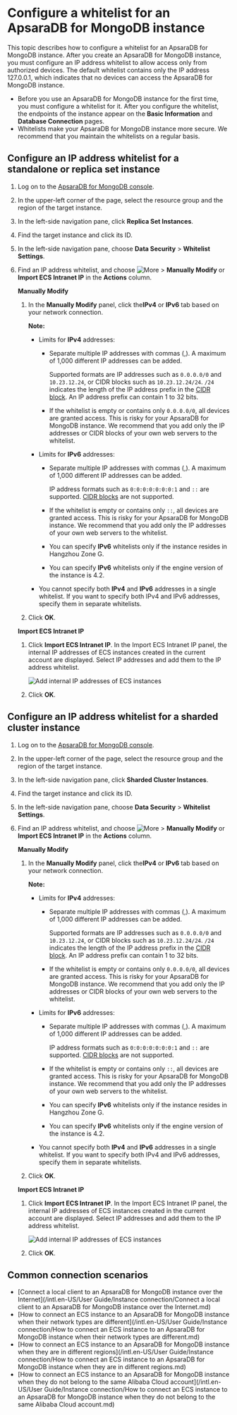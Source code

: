 # Configure a whitelist for an ApsaraDB for MongoDB instance

This topic describes how to configure a whitelist for an ApsaraDB for MongoDB instance. After you create an ApsaraDB for MongoDB instance, you must configure an IP address whitelist to allow access only from authorized devices. The default whitelist contains only the IP address 127.0.0.1, which indicates that no devices can access the ApsaraDB for MongoDB instance.

-   Before you use an ApsaraDB for MongoDB instance for the first time, you must configure a whitelist for it. After you configure the whitelist, the endpoints of the instance appear on the **Basic Information** and **Database Connection** pages.
-   Whitelists make your ApsaraDB for MongoDB instance more secure. We recommend that you maintain the whitelists on a regular basis.

## Configure an IP address whitelist for a standalone or replica set instance

1.  Log on to the [ApsaraDB for MongoDB console](https://mongodb.console.aliyun.com/).

2.  In the upper-left corner of the page, select the resource group and the region of the target instance.

3.  In the left-side navigation pane, click **Replica Set Instances**.

4.  Find the target instance and click its ID.

5.  In the left-side navigation pane, choose **Data Security** \> **Whitelist Settings**.

6.  Find an IP address whitelist, and choose ![More](https://static-aliyun-doc.oss-accelerate.aliyuncs.com/assets/img/en-US/7023797951/p13206.png) \> **Manually Modify** or **Import ECS Intranet IP** in the **Actions** column.

    **Manually Modify**

    1.  In the **Manually Modify** panel, click the**IPv4** or **IPv6** tab based on your network connection.

        **Note:**

        -   Limits for **IPv4** addresses:
            -   Separate multiple IP addresses with commas \(,\). A maximum of 1,000 different IP addresses can be added.

                Supported formats are IP addresses such as `0.0.0.0/0` and `10.23.12.24`, or CIDR blocks such as `10.23.12.24/24`. `/24` indicates the length of the IP address prefix in the [CIDR block](~~54484~~). An IP address prefix can contain 1 to 32 bits.

            -   If the whitelist is empty or contains only `0.0.0.0/0`, all devices are granted access. This is risky for your ApsaraDB for MongoDB instance. We recommend that you add only the IP addresses or CIDR blocks of your own web servers to the whitelist.
        -   Limits for **IPv6** addresses:
            -   Separate multiple IP addresses with commas \(,\). A maximum of 1,000 different IP addresses can be added.

                IP address formats such as `0:0:0:0:0:0:0:1` and `::` are supported. [CIDR blocks](~~54484~~) are not supported.

            -   If the whitelist is empty or contains only `::`, all devices are granted access. This is risky for your ApsaraDB for MongoDB instance. We recommend that you add only the IP addresses of your own web servers to the whitelist.
            -   You can specify **IPv6** whitelists only if the instance resides in Hangzhou Zone G.
            -   You can specify **IPv6** whitelists only if the engine version of the instance is 4.2.
        -   You cannot specify both **IPv4** and **IPv6** addresses in a single whitelist. If you want to specify both IPv4 and IPv6 addresses, specify them in separate whitelists.
    2.  Click **OK**.

    **Import ECS Intranet IP**

    1.  Click **Import ECS Intranet IP**. In the Import ECS Intranet IP panel, the internal IP addresses of ECS instances created in the current account are displayed. Select IP addresses and add them to the IP address whitelist.

        ![Add internal IP addresses of ECS instances](https://static-aliyun-doc.oss-accelerate.aliyuncs.com/assets/img/en-US/8023797951/p13209.png)

    2.  Click **OK**.


## Configure an IP address whitelist for a sharded cluster instance

1.  Log on to the [ApsaraDB for MongoDB console](https://mongodb.console.aliyun.com/).

2.  In the upper-left corner of the page, select the resource group and the region of the target instance.

3.  In the left-side navigation pane, click **Sharded Cluster Instances**.

4.  Find the target instance and click its ID.

5.  In the left-side navigation pane, choose **Data Security** \> **Whitelist Settings**.

6.  Find an IP address whitelist, and choose ![More](https://static-aliyun-doc.oss-accelerate.aliyuncs.com/assets/img/en-US/7023797951/p13206.png) \> **Manually Modify** or **Import ECS Intranet IP** in the **Actions** column.

    **Manually Modify**

    1.  In the **Manually Modify** panel, click the**IPv4** or **IPv6** tab based on your network connection.

        **Note:**

        -   Limits for **IPv4** addresses:
            -   Separate multiple IP addresses with commas \(,\). A maximum of 1,000 different IP addresses can be added.

                Supported formats are IP addresses such as `0.0.0.0/0` and `10.23.12.24`, or CIDR blocks such as `10.23.12.24/24`. `/24` indicates the length of the IP address prefix in the [CIDR block](~~54484~~). An IP address prefix can contain 1 to 32 bits.

            -   If the whitelist is empty or contains only `0.0.0.0/0`, all devices are granted access. This is risky for your ApsaraDB for MongoDB instance. We recommend that you add only the IP addresses or CIDR blocks of your own web servers to the whitelist.
        -   Limits for **IPv6** addresses:
            -   Separate multiple IP addresses with commas \(,\). A maximum of 1,000 different IP addresses can be added.

                IP address formats such as `0:0:0:0:0:0:0:1` and `::` are supported. [CIDR blocks](~~54484~~) are not supported.

            -   If the whitelist is empty or contains only `::`, all devices are granted access. This is risky for your ApsaraDB for MongoDB instance. We recommend that you add only the IP addresses of your own web servers to the whitelist.
            -   You can specify **IPv6** whitelists only if the instance resides in Hangzhou Zone G.
            -   You can specify **IPv6** whitelists only if the engine version of the instance is 4.2.
        -   You cannot specify both **IPv4** and **IPv6** addresses in a single whitelist. If you want to specify both IPv4 and IPv6 addresses, specify them in separate whitelists.
    2.  Click **OK**.

    **Import ECS Intranet IP**

    1.  Click **Import ECS Intranet IP**. In the Import ECS Intranet IP panel, the internal IP addresses of ECS instances created in the current account are displayed. Select IP addresses and add them to the IP address whitelist.

        ![Add internal IP addresses of ECS instances](https://static-aliyun-doc.oss-accelerate.aliyuncs.com/assets/img/en-US/8023797951/p13209.png)

    2.  Click **OK**.


## Common connection scenarios

-   [Connect a local client to an ApsaraDB for MongoDB instance over the Internet](/intl.en-US/User Guide/Instance connection/Connect a local client to an ApsaraDB for MongoDB instance over the Internet.md)
-   [How to connect an ECS instance to an ApsaraDB for MongoDB instance when their network types are different](/intl.en-US/User Guide/Instance connection/How to connect an ECS instance to an ApsaraDB for MongoDB instance when their network types are different.md)
-   [How to connect an ECS instance to an ApsaraDB for MongoDB instance when they are in different regions](/intl.en-US/User Guide/Instance connection/How to connect an ECS instance to an ApsaraDB for MongoDB instance when they are in different regions.md)
-   [How to connect an ECS instance to an ApsaraDB for MongoDB instance when they do not belong to the same Alibaba Cloud account](/intl.en-US/User Guide/Instance connection/How to connect an ECS instance to an ApsaraDB for MongoDB instance when they do not belong to the same Alibaba Cloud account.md)

